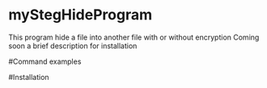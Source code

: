 # myStegHideProgram
This program hide a file into another file with or without encryption
Coming soon a brief description for installation

#Command examples

#Installation
